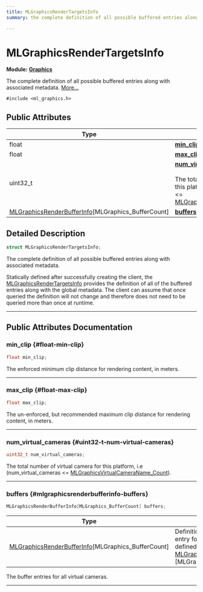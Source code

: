 ```yaml
---
title: MLGraphicsRenderTargetsInfo
summary: the complete definition of all possible buffered entries along with associated metadata. 

---
```


# MLGraphicsRenderTargetsInfo

**Module:** **[Graphics](/versioned_docs/version-31-Aug-2023/api-ref/api/Modules/group___graphics/group___graphics.md)**



The complete definition of all possible buffered entries along with associated metadata.  [More...](#detailed-description)


`#include <ml_graphics.h>`

## Public Attributes

| Type           | Name           |
| -------------- | -------------- |
| float | **[min_clip](/versioned_docs/version-31-Aug-2023/api-ref/api/Modules/group___graphics/struct_m_l_graphics_render_targets_info.md#float-min-clip)**  |
| float | **[max_clip](/versioned_docs/version-31-Aug-2023/api-ref/api/Modules/group___graphics/struct_m_l_graphics_render_targets_info.md#float-max-clip)**  |
| uint32_t | **[num_virtual_cameras](/versioned_docs/version-31-Aug-2023/api-ref/api/Modules/group___graphics/struct_m_l_graphics_render_targets_info.md#uint32-t-num-virtual-cameras)** <br></br>The total number of virtual camera for this platform, i.e (num_virtual_cameras <= [MLGraphicsVirtualCameraName_Count](/versioned_docs/version-31-Aug-2023/api-ref/api/Modules/group___graphics/group___graphics.md#enums-mlgraphicsvirtualcameraname-count)).  |
| [MLGraphicsRenderBufferInfo](/versioned_docs/version-31-Aug-2023/api-ref/api/Modules/group___graphics/struct_m_l_graphics_render_buffer_info.md)[MLGraphics_BufferCount] | **[buffers](/versioned_docs/version-31-Aug-2023/api-ref/api/Modules/group___graphics/struct_m_l_graphics_render_targets_info.md#mlgraphicsrenderbufferinfo-buffers)**  |

## Detailed Description

```cpp
struct MLGraphicsRenderTargetsInfo;
```

The complete definition of all possible buffered entries along with associated metadata. 

Statically defined after successfully creating the client, the [MLGraphicsRenderTargetsInfo](/versioned_docs/version-31-Aug-2023/api-ref/api/Modules/group___graphics/struct_m_l_graphics_render_targets_info.md) provides the definition of all of the buffered entries along with the global metadata. The client can assume that once queried the definition will not change and therefore does not need to be queried more than once at runtime. 





-----------
## Public Attributes Documentation

### min_clip {#float-min-clip}

```cpp
float min_clip;
```


The enforced minimum clip distance for rendering content, in meters. 





-----------

### max_clip {#float-max-clip}

```cpp
float max_clip;
```


The un-enforced, but recommended maximum clip distance for rendering content, in meters. 





-----------

### num_virtual_cameras {#uint32-t-num-virtual-cameras}

```cpp
uint32_t num_virtual_cameras;
```

The total number of virtual camera for this platform, i.e (num_virtual_cameras <= [MLGraphicsVirtualCameraName_Count](/versioned_docs/version-31-Aug-2023/api-ref/api/Modules/group___graphics/group___graphics.md#enums-mlgraphicsvirtualcameraname-count)). 





-----------

### buffers {#mlgraphicsrenderbufferinfo-buffers}

```cpp
MLGraphicsRenderBufferInfo[MLGraphics_BufferCount] buffers;
```



| Type | Description |
|--|--|
| [MLGraphicsRenderBufferInfo](/versioned_docs/version-31-Aug-2023/api-ref/api/Modules/group___graphics/struct_m_l_graphics_render_buffer_info.md)[MLGraphics_BufferCount] | Definition of a single buffer entry for all virtual cameras as defined in [MLGraphicsRenderTargetsInfo](/versioned_docs/version-31-Aug-2023/api-ref/api/Modules/group___graphics/struct_m_l_graphics_render_targets_info.md). [MLGraphics_BufferCount] |


The buffer entries for all virtual cameras. 





-----------


